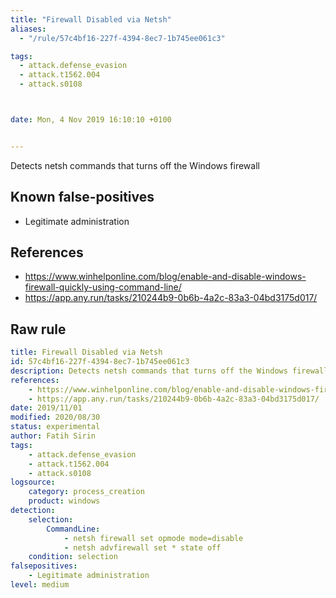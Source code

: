 ```yaml
---
title: "Firewall Disabled via Netsh"
aliases:
  - "/rule/57c4bf16-227f-4394-8ec7-1b745ee061c3"

tags:
  - attack.defense_evasion
  - attack.t1562.004
  - attack.s0108



date: Mon, 4 Nov 2019 16:10:10 +0100


---
```


Detects netsh commands that turns off the Windows firewall

<!--more-->


## Known false-positives

* Legitimate administration



## References

* https://www.winhelponline.com/blog/enable-and-disable-windows-firewall-quickly-using-command-line/
* https://app.any.run/tasks/210244b9-0b6b-4a2c-83a3-04bd3175d017/


## Raw rule
```yaml
title: Firewall Disabled via Netsh
id: 57c4bf16-227f-4394-8ec7-1b745ee061c3
description: Detects netsh commands that turns off the Windows firewall
references:
    - https://www.winhelponline.com/blog/enable-and-disable-windows-firewall-quickly-using-command-line/
    - https://app.any.run/tasks/210244b9-0b6b-4a2c-83a3-04bd3175d017/
date: 2019/11/01
modified: 2020/08/30
status: experimental
author: Fatih Sirin
tags:
    - attack.defense_evasion
    - attack.t1562.004
    - attack.s0108
logsource:
    category: process_creation
    product: windows
detection:
    selection:
        CommandLine:
            - netsh firewall set opmode mode=disable
            - netsh advfirewall set * state off
    condition: selection
falsepositives:
    - Legitimate administration
level: medium

```
